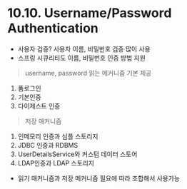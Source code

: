 # 10.10. Username/Password Authentication

- 사용자 검증? 사용자 이름, 비밀번호 검증 많이 사용
- 스프링 시큐리티도 이름, 비밀번호 인증 방법 지원

> username, password 읽는 메커니즘 기본 제공

1. 폼로그인
2. 기본인증
3. 다이제스트 인증

> 저장 매커니즘

1. 인메모리 인증과 심플 스토리지
2. JDBC 인증과 RDBMS
3. UserDetailsService와 커스텀 데이터 스토어
4. LDAP인증과 LDAP 스토리지

- 읽기 매커니즘과 저장 메커니즘 필요에 따라 조합해서 사용가능
